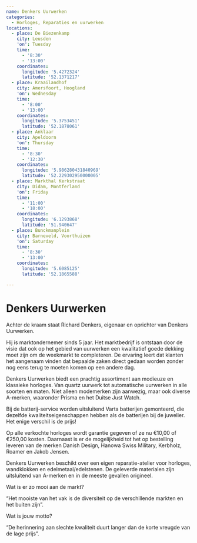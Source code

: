 ```yaml
---
name: Denkers Uurwerken
categories:
  - Horloges, Reparaties en uurwerken
locations:
  - place: De Biezenkamp
    city: Leusden
    'on': Tuesday
    time:
      - '8:30'
      - '13:00'
    coordinates:
      longitude: '5.4272324'
      latitude: '52.1371217'
  - place: Kraailandhof
    city: Amersfoort, Hoogland
    'on': Wednesday
    time:
      - '8:00'
      - '13:00'
    coordinates:
      longitude: '5.3753451'
      latitude: '52.1878061'
  - place: Anklaar
    city: Apeldoorn
    'on': Thursday
    time:
      - '8:30'
      - '12:30'
    coordinates:
      longitude: '5.986280431840969'
      latitude: '52.229302950000005'
  - place: Markthal Kerkstraat
    city: Didam, Montferland
    'on': Friday
    time:
      - '11:00'
      - '18:00'
    coordinates:
      longitude: '6.1293868'
      latitude: '51.940647'
  - place: Bunckmanplein
    city: Barneveld, Voorthuizen
    'on': Saturday
    time:
      - '8:30'
      - '13:00'
    coordinates:
      longitude: '5.6085125'
      latitude: '52.1865588'

---
```


# Denkers Uurwerken

Achter de kraam staat Richard Denkers, eigenaar en oprichter van Denkers Uurwerken.

Hij is marktondernemer sinds 5 jaar. Het marktbedrijf is ontstaan door de visie dat ook op het gebied van uurwerken een kwalitatief goede dekking moet zijn om de weekmarkt te completeren. De ervaring leert dat klanten het aangenaam vinden dat bepaalde zaken direct gedaan worden zonder nog eens terug te moeten komen op een andere dag.

Denkers Uurwerken biedt een prachtig assortiment aan modieuze en klassieke horloges. Van quartz uurwerk tot automatische uurwerken in alle soorten en maten. Niet alleen modemerken zijn aanwezig, maar ook diverse A-merken, waaronder Prisma en het Duitse Just Watch. 

Bij de batterij-service worden uitsluitend Varta batterijen gemonteerd, die dezelfde kwaliteitseigenschappen hebben als de batterijen bij de juwelier. Het enige verschil is de prijs! 

Op alle verkochte horloges wordt garantie gegeven of ze nu €10,00 of €250,00 kosten. Daarnaast is er de mogelijkheid tot het op bestelling leveren van de merken Danish Design, Hanowa Swiss Military, Kerbholz, Roamer en Jakob Jensen.

Denkers Uurwerken beschikt over een eigen reparatie-atelier voor horloges, wandklokken en edelmetaal/edelstenen. De geleverde materialen zijn uitsluitend van A-merken en in de meeste gevallen origineel.

Wat is er zo mooi aan de markt?

“Het mooiste van het vak is de diversiteit op de verschillende markten en het buiten zijn”.

Wat is jouw motto?

“De herinnering aan slechte kwaliteit duurt langer dan de korte vreugde van de lage prijs”.

 